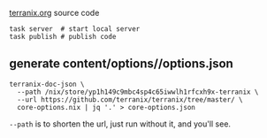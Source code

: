 [terranix.org](https://terranix.org) source code

```
task server  # start local server
task publish # publish code
```

## generate content/options/<module>/options.json

```shell
terranix-doc-json \
  --path /nix/store/yp1h149c9mbc4sp4c65iwwlh1rfcxh9x-terranix \
  --url https://github.com/terranix/terranix/tree/master/ \
  core-options.nix | jq '.' > core-options.json
```

`--path` is to shorten the url, just run without it, and you'll see.

